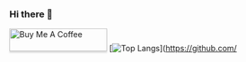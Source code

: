 ### Hi there 👋

<a href="https://www.buymeacoffee.com/mabuonomo" target="_blank"><img src="https://cdn.buymeacoffee.com/buttons/v2/default-red.png" alt="Buy Me A Coffee" style="height: 41px !important;width: 174px !important;box-shadow: 0px 3px 2px 0px rgba(190, 190, 190, 0.5) !important;-webkit-box-shadow: 0px 3px 2px 0px rgba(190, 190, 190, 0.5) !important;"></a>
[![Top Langs](https://github-readme-stats.vercel.app/api/top-langs/?username=mabuonomo&layout=compact&theme=radical)](https://github.com/

<!--
**mabuonomo/mabuonomo** is a ✨ _special_ ✨ repository because its `README.md` (this file) appears on your GitHub profile.

Here are some ideas to get you started:

- 🔭 I’m currently working on ...
- 🌱 I’m currently learning ...
- 👯 I’m looking to collaborate on ...
- 🤔 I’m looking for help with ...
- 💬 Ask me about ...
- 📫 How to reach me: ...
- 😄 Pronouns: ...
- ⚡ Fun fact: ...
-->
